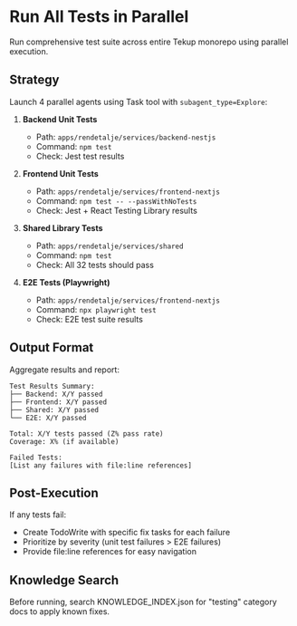 # Run All Tests in Parallel

Run comprehensive test suite across entire Tekup monorepo using parallel execution.

## Strategy

Launch 4 parallel agents using Task tool with `subagent_type=Explore`:

1. **Backend Unit Tests**
   - Path: `apps/rendetalje/services/backend-nestjs`
   - Command: `npm test`
   - Check: Jest test results

2. **Frontend Unit Tests**
   - Path: `apps/rendetalje/services/frontend-nextjs`
   - Command: `npm test -- --passWithNoTests`
   - Check: Jest + React Testing Library results

3. **Shared Library Tests**
   - Path: `apps/rendetalje/services/shared`
   - Command: `npm test`
   - Check: All 32 tests should pass

4. **E2E Tests (Playwright)**
   - Path: `apps/rendetalje/services/frontend-nextjs`
   - Command: `npx playwright test`
   - Check: E2E test suite results

## Output Format

Aggregate results and report:
```
Test Results Summary:
├── Backend: X/Y passed
├── Frontend: X/Y passed  
├── Shared: X/Y passed
└── E2E: X/Y passed

Total: X/Y tests passed (Z% pass rate)
Coverage: X% (if available)

Failed Tests:
[List any failures with file:line references]
```

## Post-Execution

If any tests fail:

- Create TodoWrite with specific fix tasks for each failure
- Prioritize by severity (unit test failures > E2E failures)
- Provide file:line references for easy navigation

## Knowledge Search

Before running, search KNOWLEDGE_INDEX.json for "testing" category docs to apply known fixes.
